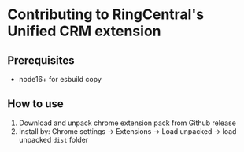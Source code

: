 # Contributing to RingCentral's Unified CRM extension

## Prerequisites

- node16+ for esbuild copy

## How to use

1. Download and unpack chrome extension pack from Github release
2. Install by: Chrome settings -> Extensions -> Load unpacked -> load unpacked `dist` folder
